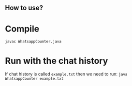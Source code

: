 ## How to use?

# Compile
`javac WhatsappCounter.java`

# Run with the chat history
If chat history is called `example.txt` then we need to run:
`java WhatsappCounter example.txt`

